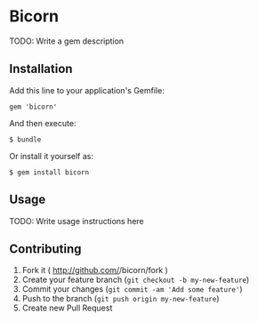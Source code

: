 # Bicorn

TODO: Write a gem description

## Installation

Add this line to your application's Gemfile:

    gem 'bicorn'

And then execute:

    $ bundle

Or install it yourself as:

    $ gem install bicorn

## Usage

TODO: Write usage instructions here

## Contributing

1. Fork it ( http://github.com/<my-github-username>/bicorn/fork )
2. Create your feature branch (`git checkout -b my-new-feature`)
3. Commit your changes (`git commit -am 'Add some feature'`)
4. Push to the branch (`git push origin my-new-feature`)
5. Create new Pull Request
